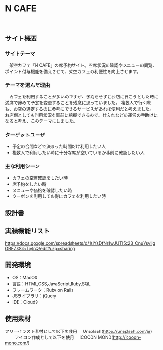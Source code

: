 # N CAFE
​
## サイト概要
### サイトテーマ
　架空カフェ「N CAFE」の席予約サイト。空席状況の確認やメニューの閲覧、ポイント付与機能を備えさせて、架空カフェの利便性を向上させます。
​
### テーマを選んだ理由
　カフェを利用することが多いのですが、予約をせずにお店に行こうとした時に満席で諦めて予定を変更することを残念に思っていました。
複数人で行く際も、お店の選定するのに参考にできるサービスがあれば便利だと考えました。
お店側としても利用状況を事前に把握できるので、仕入れなどの運営の手助けになると考え、このテーマにしました。

### ターゲットユーザ
- 予定の合間などで決まった時間だけ利用したい人
- 複数人で利用したい時に十分な席が空いているか事前に確認したい人

### 主な利用シーン
- カフェの空席確認をしたい時
- 席予約をしたい時
- メニューや価格を確認したい時
- クーポンを利用してお得にカフェを利用したい時

## 設計書
<!--テーマを設定・提出する時点では不要です-->

## 実装機能リスト
  https://docs.google.com/spreadsheets/d/1siYsDfNrjIwJUTI5x23_CnuVsvljgGBFZSSr5TiylnQ/edit?usp=sharing
​
## 開発環境
- OS：MacOS
- 言語：HTML,CSS,JavaScript,Ruby,SQL
- フレームワーク：Ruby on Rails
- JSライブラリ：jQuery
- IDE：Cloud9

## 使用素材
 フリーイラスト素材として以下を使用
　Unsplash(https://unsplash.com/ja)
　
　アイコン作成として以下を使用
　ICOOON MONO(http://icooon-mono.com/)